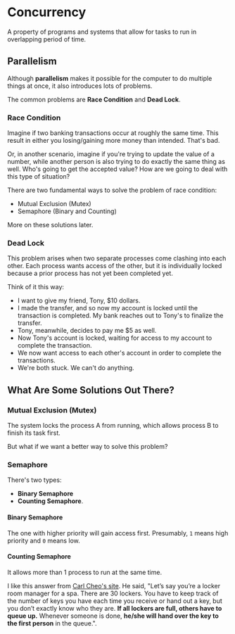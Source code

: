 # Concurrency

A property of programs and systems that allow for tasks to run in overlapping period of time.

## Parallelism

Although **parallelism** makes it possible for the computer to do multiple things at once, it also introduces lots of problems.

The common problems are **Race Condition** and **Dead Lock**.

### Race Condition

Imagine if two banking transactions occur at roughly the same time. This result in either you losing/gaining more money than intended. That's bad.

Or, in another scenario, imagine if you're trying to update the value of a number, while another person is also trying to do exactly the same thing as well. Who's going to get the accepted value? How are we going to deal with this type of situation?

There are two fundamental ways to solve the problem of race condition:

- Mutual Exclusion (Mutex)
- Semaphore (Binary and Counting)

More on these solutions later.

### Dead Lock

This problem arises when two separate processes come clashing into each other. Each process wants access of the other, but it is individually locked because a prior process has not yet been completed yet.

Think of it this way:

- I want to give my friend, Tony, $10 dollars.
- I made the transfer, and so now my account is locked until the transaction is completed. My bank reaches out to Tony's to finalize the transfer.
- Tony, meanwhile, decides to pay me $5 as well.
- Now Tony's account is locked, waiting for access to my account to complete the transaction.
- We now want access to each other's account in order to complete the transactions.
- We're both stuck. We can't do anything.

## What Are Some Solutions Out There?

### Mutual Exclusion (Mutex)

The system locks the process A from running, which allows process B to finish its task first.

But what if we want a better way to solve this problem?

### Semaphore

There's two types:

- **Binary Semaphore**
- **Counting Semaphore**.

#### Binary Semaphore

The one with higher priority will gain access first. Presumably, `1` means high priority and `0` means low.

#### Counting Semaphore

It allows more than 1 process to run at the same time.

I like this answer from [Carl Cheo's site](http://carlcheo.com/compsci). He said, "Let’s say you’re a locker room manager for a spa. There are 30 lockers. You have to keep track of the number of keys you have each time you receive or hand out a key, but you don’t exactly know who they are. **If all lockers are full, others have to queue up.** Whenever someone is done, **he/she will hand over the key to the first person** in the queue.".